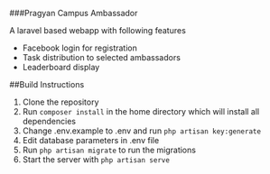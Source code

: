 ###Pragyan Campus Ambassador

A laravel based webapp with following features
* Facebook login for registration
* Task distribution to selected ambassadors
* Leaderboard display 

##Build Instructions

1. Clone the repository
2. Run `composer install` in the home directory which will install all dependencies
3. Change .env.example to .env and run `php artisan key:generate`
4. Edit database parameters in .env file
5. Run `php artisan migrate` to run the migrations
6. Start the server with `php artisan serve`
